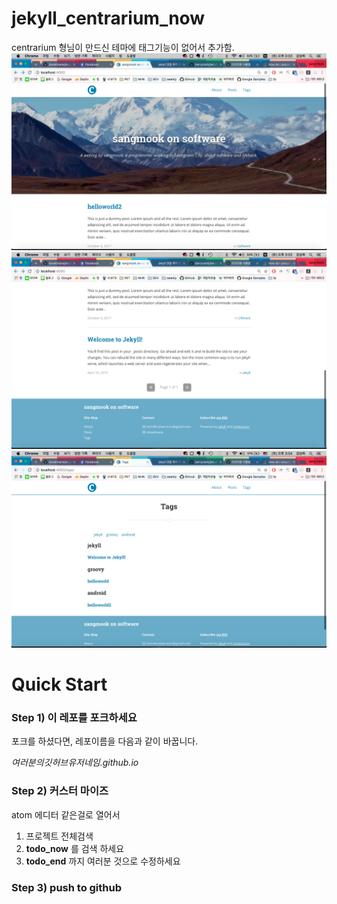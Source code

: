 # jekyll_centrarium_now

centrarium 형님이 만드신 테마에 태그기능이 없어서 추가함.
![screen shot1](/assets/ss1.png "screen shot1")
![screen shot2](/assets/ss2.png "screen shot2")
![screen shot3](/assets/ss3.png "screen shot3")

# Quick Start
### Step 1) 이 레포를 포크하세요

포크를 하셨다면, 레포이름을 다음과 같이 바꿉니다.


*여러분의깃허브유저네임.github.io*


### Step 2) 커스터 마이즈
atom 에디터 같은걸로 열어서
1. 프로젝트 전체검색
2. **todo_now** 를 검색 하세요
3. **todo_end** 까지 여러분 것으로 수정하세요

### Step 3) push to github
